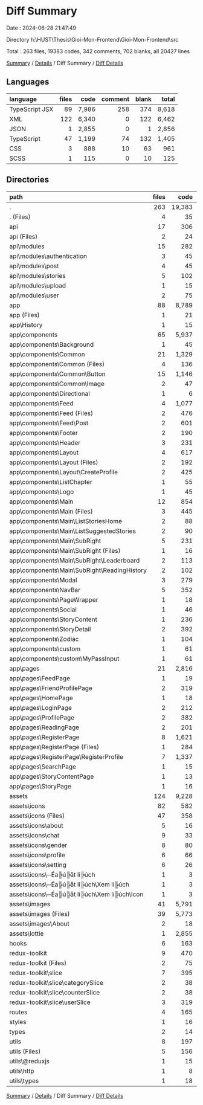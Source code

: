 # Diff Summary

Date : 2024-06-28 21:47:49

Directory h:\\HUST\\Thesis\\Gioi-Mon-Frontend\\Gioi-Mon-Frontend\\src

Total : 263 files,  19383 codes, 342 comments, 702 blanks, all 20427 lines

[Summary](results.md) / [Details](details.md) / Diff Summary / [Diff Details](diff-details.md)

## Languages
| language | files | code | comment | blank | total |
| :--- | ---: | ---: | ---: | ---: | ---: |
| TypeScript JSX | 89 | 7,986 | 258 | 374 | 8,618 |
| XML | 122 | 6,340 | 0 | 122 | 6,462 |
| JSON | 1 | 2,855 | 0 | 1 | 2,856 |
| TypeScript | 47 | 1,199 | 74 | 132 | 1,405 |
| CSS | 3 | 888 | 10 | 63 | 961 |
| SCSS | 1 | 115 | 0 | 10 | 125 |

## Directories
| path | files | code | comment | blank | total |
| :--- | ---: | ---: | ---: | ---: | ---: |
| . | 263 | 19,383 | 342 | 702 | 20,427 |
| . (Files) | 4 | 35 | 6 | 8 | 49 |
| api | 17 | 306 | 0 | 27 | 333 |
| api (Files) | 2 | 24 | 0 | 3 | 27 |
| api\\modules | 15 | 282 | 0 | 24 | 306 |
| api\\modules\\authentication | 3 | 45 | 0 | 4 | 49 |
| api\\modules\\post | 4 | 45 | 0 | 6 | 51 |
| api\\modules\\stories | 5 | 102 | 0 | 6 | 108 |
| api\\modules\\upload | 1 | 15 | 0 | 1 | 16 |
| api\\modules\\user | 2 | 75 | 0 | 7 | 82 |
| app | 88 | 8,789 | 251 | 426 | 9,466 |
| app (Files) | 1 | 21 | 0 | 2 | 23 |
| app\\History | 1 | 15 | 0 | 3 | 18 |
| app\\components | 65 | 5,937 | 104 | 338 | 6,379 |
| app\\components\\Background | 1 | 45 | 0 | 4 | 49 |
| app\\components\\Common | 21 | 1,329 | 13 | 87 | 1,429 |
| app\\components\\Common (Files) | 4 | 136 | 0 | 7 | 143 |
| app\\components\\Common\\Button | 15 | 1,146 | 13 | 79 | 1,238 |
| app\\components\\Common\\Image | 2 | 47 | 0 | 1 | 48 |
| app\\components\\Directional | 1 | 6 | 0 | 2 | 8 |
| app\\components\\Feed | 4 | 1,077 | 31 | 34 | 1,142 |
| app\\components\\Feed (Files) | 2 | 476 | 29 | 21 | 526 |
| app\\components\\Feed\\Post | 2 | 601 | 2 | 13 | 616 |
| app\\components\\Footer | 2 | 190 | 0 | 15 | 205 |
| app\\components\\Header | 3 | 231 | 0 | 10 | 241 |
| app\\components\\Layout | 4 | 617 | 34 | 20 | 671 |
| app\\components\\Layout (Files) | 2 | 192 | 19 | 8 | 219 |
| app\\components\\Layout\\CreateProfile | 2 | 425 | 15 | 12 | 452 |
| app\\components\\ListChapter | 1 | 55 | 1 | 6 | 62 |
| app\\components\\Logo | 1 | 45 | 1 | 5 | 51 |
| app\\components\\Main | 12 | 854 | 3 | 41 | 898 |
| app\\components\\Main (Files) | 3 | 445 | 3 | 16 | 464 |
| app\\components\\Main\\ListStoriesHome | 2 | 88 | 0 | 6 | 94 |
| app\\components\\Main\\ListSuggestedStories | 2 | 90 | 0 | 10 | 100 |
| app\\components\\Main\\SubRight | 5 | 231 | 0 | 9 | 240 |
| app\\components\\Main\\SubRight (Files) | 1 | 16 | 0 | 1 | 17 |
| app\\components\\Main\\SubRight\\Leaderboard | 2 | 113 | 0 | 4 | 117 |
| app\\components\\Main\\SubRight\\ReadingHistory | 2 | 102 | 0 | 4 | 106 |
| app\\components\\Modal | 3 | 279 | 5 | 21 | 305 |
| app\\components\\NavBar | 5 | 352 | 6 | 41 | 399 |
| app\\components\\PageWrapper | 1 | 18 | 0 | 3 | 21 |
| app\\components\\Social | 1 | 46 | 0 | 4 | 50 |
| app\\components\\StoryContent | 1 | 236 | 3 | 10 | 249 |
| app\\components\\StoryDetail | 2 | 392 | 5 | 15 | 412 |
| app\\components\\Zodiac | 1 | 104 | 0 | 15 | 119 |
| app\\components\\custom | 1 | 61 | 2 | 5 | 68 |
| app\\components\\custom\\MyPassInput | 1 | 61 | 2 | 5 | 68 |
| app\\pages | 21 | 2,816 | 147 | 83 | 3,046 |
| app\\pages\\FeedPage | 1 | 19 | 0 | 2 | 21 |
| app\\pages\\FriendProfilePage | 2 | 319 | 30 | 8 | 357 |
| app\\pages\\HomePage | 1 | 18 | 0 | 2 | 20 |
| app\\pages\\LoginPage | 2 | 212 | 3 | 6 | 221 |
| app\\pages\\ProfilePage | 2 | 382 | 26 | 11 | 419 |
| app\\pages\\ReadingPage | 2 | 201 | 4 | 2 | 207 |
| app\\pages\\RegisterPage | 8 | 1,621 | 84 | 47 | 1,752 |
| app\\pages\\RegisterPage (Files) | 1 | 284 | 8 | 5 | 297 |
| app\\pages\\RegisterPage\\RegisterProfile | 7 | 1,337 | 76 | 42 | 1,455 |
| app\\pages\\SearchPage | 1 | 15 | 0 | 2 | 17 |
| app\\pages\\StoryContentPage | 1 | 13 | 0 | 2 | 15 |
| app\\pages\\StoryPage | 1 | 16 | 0 | 1 | 17 |
| assets | 124 | 9,228 | 14 | 128 | 9,370 |
| assets\\icons | 82 | 582 | 0 | 82 | 664 |
| assets\\icons (Files) | 47 | 358 | 0 | 47 | 405 |
| assets\\icons\\about | 5 | 16 | 0 | 5 | 21 |
| assets\\icons\\chat | 9 | 33 | 0 | 9 | 42 |
| assets\\icons\\gender | 8 | 80 | 0 | 8 | 88 |
| assets\\icons\\profile | 6 | 66 | 0 | 6 | 72 |
| assets\\icons\\setting | 6 | 26 | 0 | 6 | 32 |
| assets\\icons\\─Éa╠ú╠åt li╠úch | 1 | 3 | 0 | 1 | 4 |
| assets\\icons\\─Éa╠ú╠åt li╠úch\\Xem li╠úch | 1 | 3 | 0 | 1 | 4 |
| assets\\icons\\─Éa╠ú╠åt li╠úch\\Xem li╠úch\\Icon | 1 | 3 | 0 | 1 | 4 |
| assets\\images | 41 | 5,791 | 14 | 45 | 5,850 |
| assets\\images (Files) | 39 | 5,773 | 14 | 43 | 5,830 |
| assets\\images\\About | 2 | 18 | 0 | 2 | 20 |
| assets\\lottie | 1 | 2,855 | 0 | 1 | 2,856 |
| hooks | 6 | 163 | 0 | 12 | 175 |
| redux-toolkit | 9 | 470 | 50 | 49 | 569 |
| redux-toolkit (Files) | 2 | 75 | 9 | 18 | 102 |
| redux-toolkit\\slice | 7 | 395 | 41 | 31 | 467 |
| redux-toolkit\\slice\\categorySlice | 2 | 38 | 0 | 7 | 45 |
| redux-toolkit\\slice\\counterSlice | 2 | 38 | 0 | 7 | 45 |
| redux-toolkit\\slice\\userSlice | 3 | 319 | 41 | 17 | 377 |
| routes | 4 | 165 | 0 | 13 | 178 |
| styles | 1 | 16 | 0 | 2 | 18 |
| types | 2 | 14 | 5 | 5 | 24 |
| utils | 8 | 197 | 16 | 32 | 245 |
| utils (Files) | 5 | 156 | 14 | 23 | 193 |
| utils\\@reduxjs | 1 | 15 | 2 | 3 | 20 |
| utils\\http | 1 | 8 | 0 | 1 | 9 |
| utils\\types | 1 | 18 | 0 | 5 | 23 |

[Summary](results.md) / [Details](details.md) / Diff Summary / [Diff Details](diff-details.md)